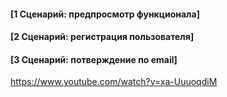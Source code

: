 #### [1 Сценарий: предпросмотр функционала]

#### [2 Сценарий: регистрация пользователя]

#### [3 Сценарий: потверждение по email]

https://www.youtube.com/watch?v=xa-UuuoqdiM
